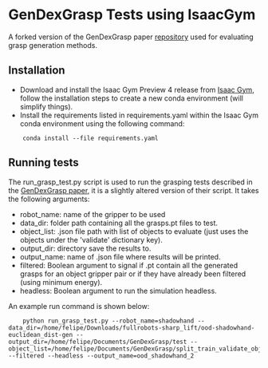 # GenDexGrasp Tests using IsaacGym 
A forked version of the GenDexGrasp paper [repository](https://github.com/tengyu-liu/GenDexGrasp?tab=readme-ov-file) used for evaluating grasp generation methods. 

## Installation
- Download and install the Isaac Gym Preview 4 release from [Isaac Gym](https://developer.nvidia.com/isaac-gym), follow the installation steps to create a new conda environment (will simplify things).
- Install the requirements listed in requirements.yaml within the Isaac Gym conda environment using the following command:
```Shell
    conda install --file requirements.yaml
```

## Running tests
The run_grasp_test.py script is used to run the grasping tests described in the [GenDexGrasp paper](https://arxiv.org/abs/2210.00722), it is a slightly altered version of their script. It takes the following arguments:
- robot_name: name of the gripper to be used 
- data_dir: folder path containing all the grasps.pt files to test.
- object_list: .json file path with list of objects to evaluate (just uses the objects under the 'validate' dictionary key).
- output_dir: directory save the results to.
- output_name: name of .json file where results will be printed.
- filtered: Boolean argument to signal if .pt contain all the generated grasps for an object gripper pair or if they have already been filtered (using minimum energy).
- headless: Boolean argument to run the simulation headless.

An example run command is shown below:
```Shell
    python run_grasp_test.py --robot_name=shadowhand --data_dir=/home/felipe/Downloads/fullrobots-sharp_lift/ood-shadowhand-euclidean_dist-gen --output_dir=/home/felipe/Documents/GenDexGrasp/test --object_list=/home/felipe/Documents/GenDexGrasp/split_train_validate_objects.json --filtered --headless --output_name=ood_shadowhand_2
```